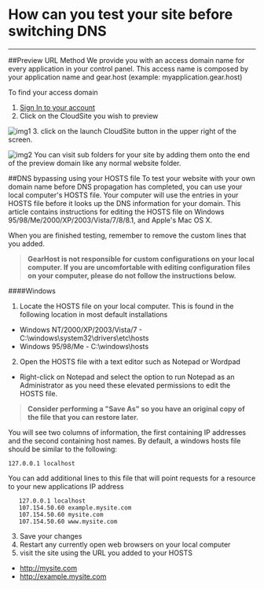 How can you test your site before switching DNS
==================
***

##Preview URL Method
We provide you with an access domain name for every application in your control panel.  This access name is composed by your application name and gear.host (example: myapplication.gear.host) 

To find your access domain 

1. [Sign In to your account](my.gearhost.com)
2. Click on the CloudSite you wish to preview
 
![img1](http://i.imgur.com/1d68nli.png)
3. click on the launch CloudSite button in the upper right of the screen.

![img2](http://i.imgur.com/iPBEwSt.png)
You can visit sub folders for your site by adding them onto the end of the preview domain like any normal website folder.

##DNS bypassing using your HOSTS file
To test your website with your own domain name before DNS propagation has completed, you can use your local computer's HOSTS file. Your computer will use the entries in your HOSTS file before it looks up the DNS information for your domain. This article contains instructions for editing the HOSTS file on Windows 95/98/Me/2000/XP/2003/Vista/7/8/8.1, and Apple's Mac OS X.

When you are finished testing, remember to remove the custom lines that you added.

>**GearHost is not responsible for custom configurations on your local computer. If you are uncomfortable with editing configuration files on your computer, please do not follow the instructions below.**

####Windows
 1. Locate the HOSTS file on your local computer.  This is found in the following location in most default installations
  * Windows NT/2000/XP/2003/Vista/7 - C:\windows\system32\drivers\etc\hosts
  * Windows 95/98/Me - C:\windows\hosts
 2. Open the HOSTS file with a text editor such as Notepad or Wordpad
  * Right-click on Notepad and select the option to run Notepad as an Administrator as you need these elevated permissions to edit the HOSTS file.
  
 >**Consider performing a "Save As" so you have an original copy of the file that you can restore later.**

 You will see two columns of information, the first containing IP addresses and the second containing host names. By default, a windows hosts file should be similar to the following:

 ``` 127.0.0.1 localhost ```

 You can add additional lines to this file that will point requests for a resource to your new applications IP address

 ``` 
    127.0.0.1 localhost
    107.154.50.60 example.mysite.com
    107.154.50.60 mysite.com
    107.154.50.60 www.mysite.com
 ```
 
 3. Save your changes
 4. Restart any currently open web browsers on your local computer
 5. visit the site using the URL you added to your HOSTS
  * http://mysite.com
  * http://example.mysite.com
 



